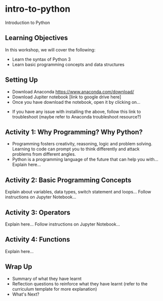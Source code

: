# intro-to-python
Introduction to Python

## Learning Objectives

In this workshop, we will cover the following:

 - Learn the syntax of Python 3
 - Learn basic programming concepts and data structures

 ## Setting Up

 - Download Anaconda https://www.anaconda.com/download/ 
 - Download Jupiter notebook [link to google drive here]
 - Once you have download the notebook, open it by clicking on…

 * If you have any issue with installing the above, follow this link to troubleshoot (maybe refer to Anaconda troubleshoot resource?)

 ## Activity 1: Why Programming? Why Python?
 
 * Programming fosters creativity, reasoning, logic and problem solving. Learning to code can prompt you to think differently and attack problems from different angles. 
* Python is a programming language of the future that can help you with…Explain here...

 ## Activity 2: Basic Programming Concepts

 Explain about variables, data types, switch statement and loops...
 Follow instructions on Jupyter Notebook...

 ## Activity 3: Operators

 Explain here...
 Follow instructions on Jupyter Notebook...

 ## Activity 4: Functions

 Explain here...

 ## Wrap Up

 - Summary of what they have learnt
 - Reflection questions to reinforce what they have learnt (refer to the curriculum template for more explanation)
 - What's Next?
